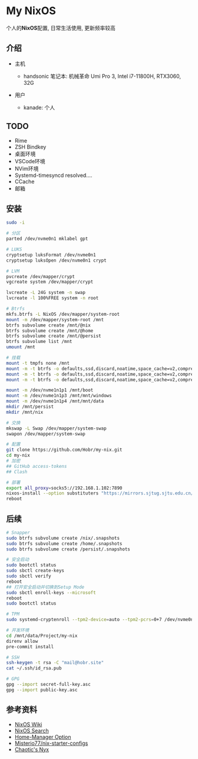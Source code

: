 # My NixOS

个人的**NixOS**配置, 日常生活使用, 更新频率较高

## 介绍

- 主机
  - handsonic 笔记本: 机械革命 Umi Pro 3, Intel i7-11800H, RTX3060, 32G

- 用户
  - kanade: 个人

## TODO

- Rime
- ZSH Bindkey
- 桌面环境
- VSCode环境
- NVim环境
- Systemd-timesyncd resolved....
- CCache
- 邮箱

## 安装

```bash
sudo -i

# 分区
parted /dev/nvme0n1 mklabel gpt

# LUKS
cryptsetup luksFormat /dev/nvme0n1
cryptsetup luksOpen /dev/nvme0n1 crypt

# LVM
pvcreate /dev/mapper/crypt
vgcreate system /dev/mapper/crypt

lvcreate -L 24G system -n swap
lvcreate -l 100%FREE system -n root

# Btrfs
mkfs.btrfs -L NixOS /dev/mapper/system-root
mount -m /dev/mapper/system-root /mnt
btrfs subvolume create /mnt/@nix
btrfs subvolume create /mnt/@home
btrfs subvolume create /mnt/@persist
btrfs subvolume list /mnt
umount /mnt

# 挂载
mount -t tmpfs none /mnt
mount -m -t btrfs -o defaults,ssd,discard,noatime,space_cache=v2,compress=zstd,subvol=@nix /dev/mapper/system-root /mnt/nix
mount -m -t btrfs -o defaults,ssd,discard,noatime,space_cache=v2,compress=zstd,subvol=@home /dev/mapper/system-root /mnt/home
mount -m -t btrfs -o defaults,ssd,discard,noatime,space_cache=v2,compress=zstd,subvol=@persist /dev/mapper/system-root /mnt/persist

mount -m /dev/nvme1n1p1 /mnt/boot
mount -m /dev/nvme1n1p3 /mnt/mnt/windows
mount -m /dev/nvme1n1p4 /mnt/mnt/data
mkdir /mnt/persist
mkdir /mnt/nix

# 交换
mkswap -L Swap /dev/mapper/system-swap
swapon /dev/mapper/system-swap

# 配置
git clone https://github.com/Hobr/my-nix.git
cd my-nix
# 加密
## GitHub access-tokens
## Clash

# 部署
export all_proxy=socks5://192.168.1.102:7890
nixos-install --option substituters "https://mirrors.sjtug.sjtu.edu.cn/nix-channels/store" --show-trace --flake .#handsonic
reboot
```

## 后续

```bash
# Snapper
sudo btrfs subvolume create /nix/.snapshots
sudo btrfs subvolume create /home/.snapshots
sudo btrfs subvolume create /persist/.snapshots

# 安全启动
sudo bootctl status
sudo sbctl create-keys
sudo sbctl verify
reboot
## 打开安全启动并切换到Setup Mode
sudo sbctl enroll-keys --microsoft
reboot
sudo bootctl status

# TPM
sudo systemd-cryptenroll --tpm2-device=auto --tpm2-pcrs=0+7 /dev/nvme0n1

# 开发环境
cd /mnt/data/Project/my-nix
direnv allow
pre-commit install

# SSH
ssh-keygen -t rsa -C "mail@hobr.site"
cat ~/.ssh/id_rsa.pub

# GPG
gpg --import secret-full-key.asc
gpg --import public-key.asc
```

## 参考资料

- [NixOS Wiki](https://nixos.wiki/)
- [NixOS Search](https://search.nixos.org/packages)
- [Home-Manager Option](https://mipmip.github.io/home-manager-option-search/)
- [Misterio77/nix-starter-configs](https://github.com/Misterio77/nix-starter-configs)
- [Chaotic's Nyx](https://www.nyx.chaotic.cx/)
